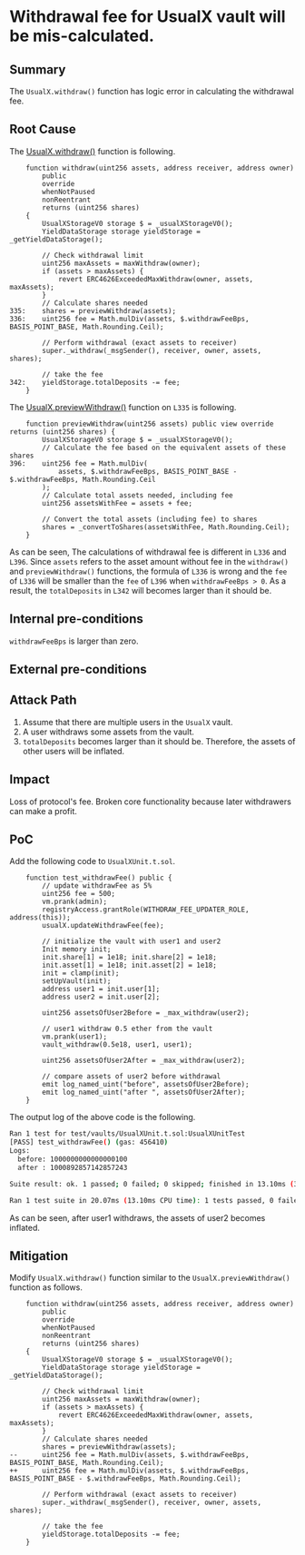 # Withdrawal fee for UsualX vault will be mis-calculated.

## Summary
The `UsualX.withdraw()` function has logic error in calculating the withdrawal fee.

## Root Cause
The [UsualX.withdraw()](https://github.com/sherlock-audit/2024-10-usual-labs-v1/blob/main/pegasus/packages/solidity/src/vaults/UsualX.sol#L319-L343) function is following.
```solidity
    function withdraw(uint256 assets, address receiver, address owner)
        public
        override
        whenNotPaused
        nonReentrant
        returns (uint256 shares)
    {
        UsualXStorageV0 storage $ = _usualXStorageV0();
        YieldDataStorage storage yieldStorage = _getYieldDataStorage();

        // Check withdrawal limit
        uint256 maxAssets = maxWithdraw(owner);
        if (assets > maxAssets) {
            revert ERC4626ExceededMaxWithdraw(owner, assets, maxAssets);
        }
        // Calculate shares needed
335:    shares = previewWithdraw(assets);
336:    uint256 fee = Math.mulDiv(assets, $.withdrawFeeBps, BASIS_POINT_BASE, Math.Rounding.Ceil);

        // Perform withdrawal (exact assets to receiver)
        super._withdraw(_msgSender(), receiver, owner, assets, shares);

        // take the fee
342:    yieldStorage.totalDeposits -= fee;
    }
```
The [UsualX.previewWithdraw()](https://github.com/sherlock-audit/2024-10-usual-labs-v1/blob/main/pegasus/packages/solidity/src/vaults/UsualX.sol#L393-L404) function on `L335` is following.
```solidity
    function previewWithdraw(uint256 assets) public view override returns (uint256 shares) {
        UsualXStorageV0 storage $ = _usualXStorageV0();
        // Calculate the fee based on the equivalent assets of these shares
396:    uint256 fee = Math.mulDiv(
            assets, $.withdrawFeeBps, BASIS_POINT_BASE - $.withdrawFeeBps, Math.Rounding.Ceil
        );
        // Calculate total assets needed, including fee
        uint256 assetsWithFee = assets + fee;

        // Convert the total assets (including fee) to shares
        shares = _convertToShares(assetsWithFee, Math.Rounding.Ceil);
    }
```
As can be seen, The calculations of withdrawal fee is different in `L336` and `L396`.
Since `assets` refers to the asset amount without fee in the `withdraw()` and `previewWithdraw()` functions, the formula of `L336` is wrong and the `fee` of `L336` will be smaller than the `fee` of `L396` when `withdrawFeeBps > 0`. As a result, the `totalDeposits` in `L342` will becomes larger than it should be.

## Internal pre-conditions
`withdrawFeeBps` is larger than zero.

## External pre-conditions

## Attack Path
1. Assume that there are multiple users in the `UsualX` vault.
2. A user withdraws some assets from the vault.
3. `totalDeposits` becomes larger than it should be. Therefore, the assets of other users will be inflated.

## Impact
Loss of protocol's fee.
Broken core functionality because later withdrawers can make a profit.

## PoC
Add the following code to `UsualXUnit.t.sol`.
```solidity
    function test_withdrawFee() public {
        // update withdrawFee as 5%
        uint256 fee = 500;
        vm.prank(admin);
        registryAccess.grantRole(WITHDRAW_FEE_UPDATER_ROLE, address(this));
        usualX.updateWithdrawFee(fee);

        // initialize the vault with user1 and user2
        Init memory init;
        init.share[1] = 1e18; init.share[2] = 1e18;
        init.asset[1] = 1e18; init.asset[2] = 1e18;
        init = clamp(init);
        setUpVault(init);
        address user1 = init.user[1];
        address user2 = init.user[2];

        uint256 assetsOfUser2Before = _max_withdraw(user2);

        // user1 withdraw 0.5 ether from the vault
        vm.prank(user1);
        vault_withdraw(0.5e18, user1, user1);

        uint256 assetsOfUser2After = _max_withdraw(user2);

        // compare assets of user2 before withdrawal
        emit log_named_uint("before", assetsOfUser2Before);
        emit log_named_uint("after ", assetsOfUser2After);
    }
```
The output log of the above code is the following.
```bash
Ran 1 test for test/vaults/UsualXUnit.t.sol:UsualXUnitTest
[PASS] test_withdrawFee() (gas: 456410)
Logs:
  before: 1000000000000000100
  after : 1000892857142857243

Suite result: ok. 1 passed; 0 failed; 0 skipped; finished in 13.10ms (3.33ms CPU time)

Ran 1 test suite in 20.07ms (13.10ms CPU time): 1 tests passed, 0 failed, 0 skipped (1 total tests)
```
As can be seen, after user1 withdraws, the assets of user2 becomes inflated.

## Mitigation
Modify `UsualX.withdraw()` function similar to the `UsualX.previewWithdraw()` function as follows.
```solidity
    function withdraw(uint256 assets, address receiver, address owner)
        public
        override
        whenNotPaused
        nonReentrant
        returns (uint256 shares)
    {
        UsualXStorageV0 storage $ = _usualXStorageV0();
        YieldDataStorage storage yieldStorage = _getYieldDataStorage();

        // Check withdrawal limit
        uint256 maxAssets = maxWithdraw(owner);
        if (assets > maxAssets) {
            revert ERC4626ExceededMaxWithdraw(owner, assets, maxAssets);
        }
        // Calculate shares needed
        shares = previewWithdraw(assets);
--      uint256 fee = Math.mulDiv(assets, $.withdrawFeeBps, BASIS_POINT_BASE, Math.Rounding.Ceil);
++      uint256 fee = Math.mulDiv(assets, $.withdrawFeeBps, BASIS_POINT_BASE - $.withdrawFeeBps, Math.Rounding.Ceil);

        // Perform withdrawal (exact assets to receiver)
        super._withdraw(_msgSender(), receiver, owner, assets, shares);

        // take the fee
        yieldStorage.totalDeposits -= fee;
    }
```
